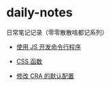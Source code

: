 # daily-notes

日常笔记记录（零零散散啥都记系列）

- [使用 JS 开发命令行程序](https://github.com/maomao1996/daily-notes/issues/1)

- [CSS 函数](https://github.com/maomao1996/daily-notes/issues/2)

- [修改 CRA 的默认配置](https://github.com/maomao1996/daily-notes/issues/3)
